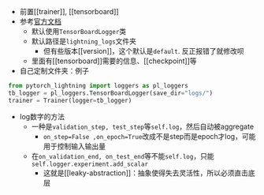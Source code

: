 - 前置[[trainer]], [[tensorboard]]
- 参考[官方文档](https://pytorch-lightning.readthedocs.io/en/stable/extensions/logging.html)
  - 默认使用`TensorBoardLogger`类
  - 默认路径是`lightning_logs`文件夹
    - 但有些版本[[version]]，这个默认是`default`. 反正报错了就修改呗
  - 里面有[[tensorboard]]需要的信息、[[checkpoint]]等
- 自己定制文件夹：例子
```python
from pytorch_lightning import loggers as pl_loggers
tb_logger = pl_loggers.TensorBoardLogger(save_dir="logs/")
trainer = Trainer(logger=tb_logger)
```
- log数字的方法
  - 一种是`validation_step, test_step`等`self.log`，然后自动被aggregate
    - `on_step=False ,on_epoch=True`改成不是step而是epoch才log，可能用于控制输入输出量
  - 在`on_validation_end, on_test_end`等不能`self.log`，只能`self.logger.experiment.add_scalar`
    - 这就是[[leaky-abstraction]]：抽象使得失去灵活性，所以必须直击底层
